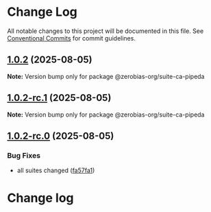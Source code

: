 # Change Log

All notable changes to this project will be documented in this file.
See [Conventional Commits](https://conventionalcommits.org) for commit guidelines.

## [1.0.2](https://github.com/zerobias-org/suite/compare/@zerobias-org/suite-ca-pipeda@1.0.2-rc.1...@zerobias-org/suite-ca-pipeda@1.0.2) (2025-08-05)

**Note:** Version bump only for package @zerobias-org/suite-ca-pipeda





## [1.0.2-rc.1](https://github.com/zerobias-org/suite/compare/@zerobias-org/suite-ca-pipeda@1.0.2-rc.0...@zerobias-org/suite-ca-pipeda@1.0.2-rc.1) (2025-08-05)

**Note:** Version bump only for package @zerobias-org/suite-ca-pipeda





## [1.0.2-rc.0](https://github.com/zerobias-org/suite/compare/@zerobias-org/suite-ca-pipeda@1.0.1...@zerobias-org/suite-ca-pipeda@1.0.2-rc.0) (2025-08-05)


### Bug Fixes

* all suites changed ([fa57fa1](https://github.com/zerobias-org/suite/commit/fa57fa1af7628003297df46b2d7740fe95bd2666))





# Change log

